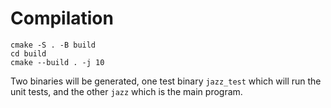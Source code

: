 # Compilation
```
cmake -S . -B build
cd build
cmake --build . -j 10
```

Two binaries will be generated, one test binary `jazz_test` which will run
the unit tests, and the other `jazz` which is the main program.
